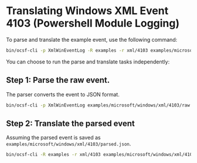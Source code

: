 # Translating Windows XML Event 4103 (Powershell Module Logging)

To parse and translate the example event, use the following command:
```bash
bin/ocsf-cli -p XmlWinEventLog -R examples -r xml/4103 examples/microsoft/windows/xml/4103/raw.xml
```

You can choose to run the parse and translate tasks independently:

## Step 1: Parse the raw event.
The parser converts the event to JSON format.
```bash
bin/ocsf-cli -p XmlWinEventLog examples/microsoft/windows/xml/4103/raw.xml
```

## Step 2: Translate the parsed event
Assuming the parsed event is saved as `examples/microsoft/windows/xml/4103/parsed.json`.

```bash
bin/ocsf-cli -R examples -r xml/4103 examples/microsoft/windows/xml/4103/parsed.json
```
